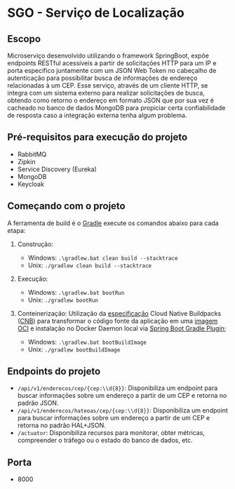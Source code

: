 # SGO - Serviço de Localização

## Escopo
Microserviço desenvolvido utilizando o framework SpringBoot, expõe endpoints RESTful acessíveis a partir de solicitações HTTP para um IP e porta específico juntamente com um JSON Web Token no cabeçalho de autenticação para possibilitar busca de informações de endereço relacionadas à um CEP. Esse serviço, através de um cliente HTTP, se integra com um sistema externo para realizar solicitações de busca, obtendo como retorno o endereço em formato JSON que por sua vez é cacheado no banco de dados MongoDB para propiciar certa confiabilidade de resposta caso a integração externa tenha algum problema.

## Pré-requisitos para execução do projeto
* RabbitMQ
* Zipkin
* Service Discovery (Eureka)
* MongoDB
* Keycloak

## Começando com o projeto
A ferramenta de build é o [Gradle](https://gradle.org/) execute os comandos abaixo para cada etapa:

1. Construção:
    - Windows: ```.\gradlew.bat clean build --stacktrace```
    - Unix: ```./gradlew clean build --stacktrace```
2. Execução:
    - Windows: ```.\gradlew.bat bootRun```
    - Unix: ```./gradlew bootRun```

3. Conteinerização: Utilização da [especificação](https://github.com/buildpacks/spec/blob/main/buildpack.md) Cloud Native Buildpacks ([CNB](https://docs.spring.io/spring-boot/docs/current/reference/htmlsingle/#container-images.buildpacks)) para transformar o código fonte da aplicação em uma [imagem OCI](https://github.com/opencontainers/image-spec) e instalação no Docker Daemon local via [Spring Boot Gradle Plugin](https://docs.spring.io/spring-boot/docs/2.6.3/gradle-plugin/reference/htmlsingle/#build-image);
    - Windows: ```.\gradlew.bat bootBuildImage```
    - Unix: ```./gradlew bootBuildImage```

## Endpoints do projeto
* ```/api/v1/enderecos/cep/{cep:\\d{8}}```: Disponibiliza um endpoint para buscar informações sobre um endereço a partir de um CEP e retorna no padrão JSON.
* ```/api/v1/enderecos/hateoas/cep/{cep:\\d{8}}```: Disponibiliza um endpoint para buscar informações sobre um endereço a partir de um CEP e retorna no padrão HAL+JSON.
* ```/actuator```: Disponibiliza recursos para monitorar, obter métricas, compreender o tráfego ou o estado do banco de dados, etc.

## Porta
* 8000
